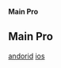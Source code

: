 
****Main Pro****
## Main Pro

 [andorid](https://vuejs.org)                    [ios](https://vuejs.org)
